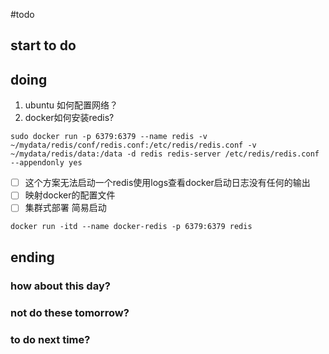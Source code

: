 #todo 
## start to do
## doing
1. ubuntu 如何配置网络？
2. docker如何安装redis?
```shell
sudo docker run -p 6379:6379 --name redis -v ~/mydata/redis/conf/redis.conf:/etc/redis/redis.conf -v ~/mydata/redis/data:/data -d redis redis-server /etc/redis/redis.conf --appendonly yes 
```
- [ ] 这个方案无法启动一个redis使用logs查看docker启动日志没有任何的输出
- [ ] 映射docker的配置文件
- [ ] 集群式部署
简易启动
```
docker run -itd --name docker-redis -p 6379:6379 redis
```

## ending
### how about this day?
### not do these tomorrow?
### to do next time?

